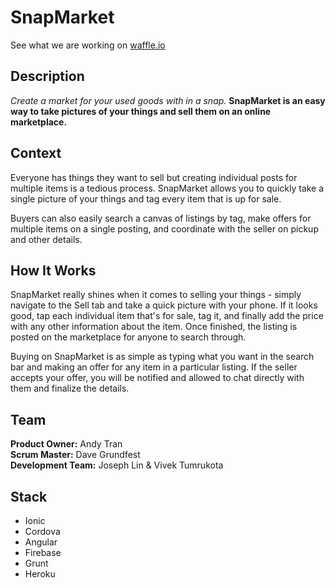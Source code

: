 # SnapMarket
See what we are working on [waffle.io](http://www.github.com/snapmarket/snapmarket)

## Description
*Create a market for your used goods with in a snap.*
**SnapMarket is an easy way to take pictures of your things and sell them on an online marketplace.**

## Context
Everyone has things they want to sell but creating individual posts for multiple items is a tedious process. SnapMarket allows you to quickly take a single picture of your things and tag every item that is up for sale.

Buyers can also easily search a canvas of listings by tag, make offers for multiple items on a single posting, and coordinate with the seller on pickup and other details.

## How It Works
SnapMarket really shines when it comes to selling your things - simply navigate to the Sell tab and take a quick picture with your phone. If it looks good, tap each individual item that's for sale, tag it, and finally add the price with any other information about the item. Once finished, the listing is posted on the marketplace for anyone to search through.

Buying on SnapMarket is as simple as typing what you want in the search bar and making an offer for any item in a particular listing. If the seller accepts your offer, you will be notified and allowed to chat directly with them and finalize the details.

## Team
**Product Owner:** Andy Tran  
**Scrum Master:** Dave Grundfest  
**Development Team:** Joseph Lin & Vivek Tumrukota

## Stack
*  Ionic
*  Cordova
*  Angular
*  Firebase
*  Grunt
*  Heroku

